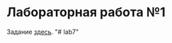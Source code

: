 # Лабораторная работа №1

Задание [здесь](https://gitlab.com/iu5edu/cpp-course-sem2/textbook/-/blob/main/website/docs/labs/lab1/intro.md).
"# lab7" 
